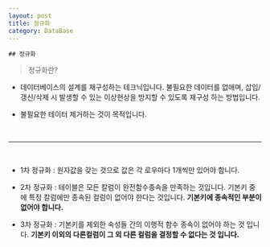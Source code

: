 ```yaml
---
layout: post
title: 정규화
category: DataBase
---
```

	
	
	## 정규화
	

>정규화란?    
 
 - 데이터베이스의 설계를 재구성하는 테크닉입니다. 불필요한 데이터를 없애며, 삽입/갱신/삭제 시 발생할 수 있는 이상현상을 방지할 수 있도록 재구성 하는 방법입니다.

 - 불필요한 테이터 제거하는 것이 목적입니다.


<br>
<hr>
<br>

- 1차 정규화 : 원자값을 갖는 것으로 값은 각 로우마다 1개씩만 있어야 합니다.

- 2차 정규화 : 테이블은 모든 칼럼이 완전함수종속을 만족하는 것입니다. 기본키 중에 특정 칼럼에만 종속된 컬럼이 없어야 한다는 것입니다. **기본키에 종속적인 부분이 없어야 합니다.**

- 3차 정규화 : 기본키를 제외한 속성들 간의 이행적 함수 종속이 없어야 하는 것 입니다. **기본키 이외의 다른컬럼이 그 외 다른 컬럼을 결정할 수 없다는 것 입니다.**